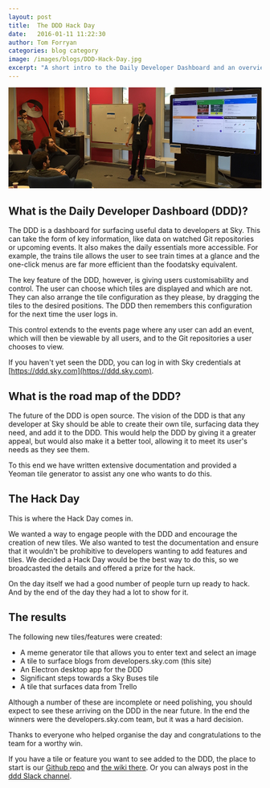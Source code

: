 ```yaml
---
layout: post
title:  The DDD Hack Day
date:   2016-01-11 11:22:30
author: Tom Forryan
categories: blog category
image: /images/blogs/DDD-Hack-Day.jpg
excerpt: "A short intro to the Daily Developer Dashboard and an overview of their Hack Day on 08/01/2016"
---
```

![Hack Day](/images/blogs/DDD-Hack-Day.jpg)

## What is the Daily Developer Dashboard (DDD)?
The DDD is a dashboard for surfacing useful data to developers at Sky. This can take the form of key information, like data on watched Git repositories or upcoming events. It also makes the daily essentials more accessible.  For example, the trains tile allows the user to see train times at a glance and the one-click menus are far more efficient than the foodatsky equivalent.  
  
The key feature of the DDD, however, is giving users customisability and control.  The user can choose which tiles are displayed and which are not. They can also arrange the tile configuration as they please, by dragging the tiles to the desired positions. The DDD then remembers this configuration for the next time the user logs in.  
  
This control extends to the events page where any user can add an event, which will then be viewable by all users, and to the Git repositories a user chooses to view.  
  
If you haven't yet seen the DDD, you can log in with Sky credentials at [https://ddd.sky.com](https://ddd.sky.com).  
  
## What is the road map of the DDD?
The future of the DDD is open source. The vision of the DDD is that any developer at Sky should be able to create their own tile, surfacing data they need, and add it to the DDD. This would help the DDD by giving it a greater appeal, but would also make it a better tool, allowing it to meet its user's needs as they see them.  
  
To this end we have written extensive documentation and provided a Yeoman tile generator to assist any one who wants to do this.   

## The Hack Day
This is where the Hack Day comes in.  
  
We wanted a way to engage people with the DDD and encourage the creation of new tiles. We also wanted to test the documentation and ensure that it wouldn't be prohibitive to developers wanting to add features and tiles. We decided a Hack Day would be the best way to do this, so we broadcasted the details and offered a prize for the hack.    
  
On the day itself we had a good number of people turn up ready to hack. And by the end of the day they had a lot to show for it.  
  
## The results
The following new tiles/features were created:  

* A meme generator tile that allows you to enter text and select an image
* A tile to surface blogs from developers.sky.com (this site)
* An Electron desktop app for the DDD
* Significant steps towards a Sky Buses tile
* A tile that surfaces data from Trello
  
Although a number of these are incomplete or need polishing, you should expect to see these arriving on the DDD in the near future. In the end the winners were the developers.sky.com team, but it was a hard decision.  
  
Thanks to everyone who helped organise the day and congratulations to the team for a worthy win.  
  
If you have a tile or feature you want to see added to the DDD, the place to start is our [Github repo](https://github.com/) and [the wiki there](https://github.com/sky-uk/ddd/wiki). Or you can always post in the [ddd Slack channel](https://sky.slack.com/messages/ddd/team/).  

